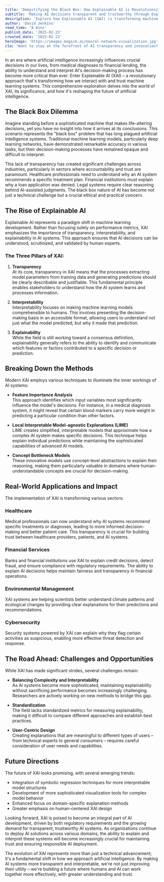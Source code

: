 ```yaml
---
title: 'Demystifying the Black Box: How Explainable AI is Revolutionizing Machine Learning Transparency'
subtitle: 'Making AI decisions transparent and trustworthy through Explainable AI'
description: 'Explore how Explainable AI (XAI) is transforming machine learning by making AI decision-making processes transparent and interpretable. Learn about the three pillars of XAI - transparency, interpretability, and explainability - and discover how this revolutionary approach is being applied across healthcare, finance, and cybersecurity sectors.'
author: 'David Jenkins'
read_time: '8 mins'
publish_date: '2025-02-23'
created_date: '2025-02-23'
heroImage: 'https://images.magick.ai/neural-network-visualization.jpg'
cta: 'Want to stay at the forefront of AI transparency and innovation? Follow us on LinkedIn for regular insights into the latest developments in Explainable AI and machine learning technology.'
---
```


In an era where artificial intelligence increasingly influences crucial decisions in our lives, from medical diagnoses to financial lending, the ability to understand and interpret AI's decision-making process has become more critical than ever. Enter Explainable AI (XAI) – a revolutionary approach that's transforming how we interact with and trust machine learning systems. This comprehensive exploration delves into the world of XAI, its significance, and how it's reshaping the future of artificial intelligence.

## The Black Box Dilemma

Imagine standing before a sophisticated machine that makes life-altering decisions, yet you have no insight into how it arrives at its conclusions. This scenario represents the "black box" problem that has long plagued artificial intelligence systems. Traditional machine learning models, particularly deep learning networks, have demonstrated remarkable accuracy in various tasks, but their decision-making processes have remained opaque and difficult to interpret.

This lack of transparency has created significant challenges across industries, particularly in sectors where accountability and trust are paramount. Healthcare professionals need to understand why an AI system recommends a specific treatment plan. Financial institutions must explain why a loan application was denied. Legal systems require clear reasoning behind AI-assisted judgments. The black box nature of AI has become not just a technical challenge but a crucial ethical and practical concern.

## The Rise of Explainable AI

Explainable AI represents a paradigm shift in machine learning development. Rather than focusing solely on performance metrics, XAI emphasizes the importance of transparency, interpretability, and explainability in AI systems. This approach ensures that AI decisions can be understood, scrutinized, and validated by human experts.

### The Three Pillars of XAI:

1. **Transparency**  
   At its core, transparency in XAI means that the processes extracting model parameters from training data and generating predictions should be clearly describable and justifiable. This fundamental principle enables stakeholders to understand how the AI system learns and processes information.

2. **Interpretability**  
   Interpretability focuses on making machine learning models comprehensible to humans. This involves presenting the decision-making basis in an accessible format, allowing users to understand not just what the model predicted, but why it made that prediction.

3. **Explainability**  
   While the field is still working toward a consensus definition, explainability generally refers to the ability to identify and communicate which features or factors contributed to a specific decision or prediction.

## Breaking Down the Methods

Modern XAI employs various techniques to illuminate the inner workings of AI systems:

- **Feature Importance Analysis**  
  This approach identifies which input variables most significantly influence the model's decisions. For instance, in a medical diagnosis system, it might reveal that certain blood markers carry more weight in predicting a particular condition than other factors.

- **Local Interpretable Model-agnostic Explanations (LIME)**  
  LIME creates simplified, interpretable models that approximate how a complex AI system makes specific decisions. This technique helps explain individual predictions while maintaining the sophisticated capabilities of advanced AI models.

- **Concept Bottleneck Models**  
  These innovative models use concept-level abstractions to explain their reasoning, making them particularly valuable in domains where human-understandable concepts are crucial for decision-making.

## Real-World Applications and Impact

The implementation of XAI is transforming various sectors:

### Healthcare  
Medical professionals can now understand why AI systems recommend specific treatments or diagnoses, leading to more informed decision-making and better patient care. This transparency is crucial for building trust between healthcare providers, patients, and AI systems.

### Financial Services  
Banks and financial institutions use XAI to explain credit decisions, detect fraud, and ensure compliance with regulatory requirements. The ability to explain AI decisions helps maintain fairness and transparency in financial operations.

### Environmental Management  
XAI systems are helping scientists better understand climate patterns and ecological changes by providing clear explanations for their predictions and recommendations.

### Cybersecurity  
Security systems powered by XAI can explain why they flag certain activities as suspicious, enabling more effective threat detection and response.

## The Road Ahead: Challenges and Opportunities

While XAI has made significant strides, several challenges remain:

- **Balancing Complexity and Interpretability**  
  As AI systems become more sophisticated, maintaining explainability without sacrificing performance becomes increasingly challenging. Researchers are actively working on new methods to bridge this gap.

- **Standardization**  
  The field lacks standardized metrics for measuring explainability, making it difficult to compare different approaches and establish best practices.

- **User-Centric Design**  
  Creating explanations that are meaningful to different types of users – from technical experts to general consumers – requires careful consideration of user needs and capabilities.

## Future Directions

The future of XAI looks promising, with several emerging trends:

- Integration of symbolic regression techniques for more interpretable model structures
- Development of more sophisticated visualization tools for complex model behavior
- Enhanced focus on domain-specific explanation methods
- Greater emphasis on human-centered XAI design

Looking forward, XAI is poised to become an integral part of AI development, driven by both regulatory requirements and the growing demand for transparent, trustworthy AI systems. As organizations continue to deploy AI solutions across various domains, the ability to explain and interpret these systems will become increasingly crucial for maintaining trust and ensuring responsible AI deployment.

The evolution of XAI represents more than just a technical advancement; it's a fundamental shift in how we approach artificial intelligence. By making AI systems more transparent and interpretable, we're not just improving their utility – we're building a future where humans and AI can work together more effectively, with greater understanding and trust.